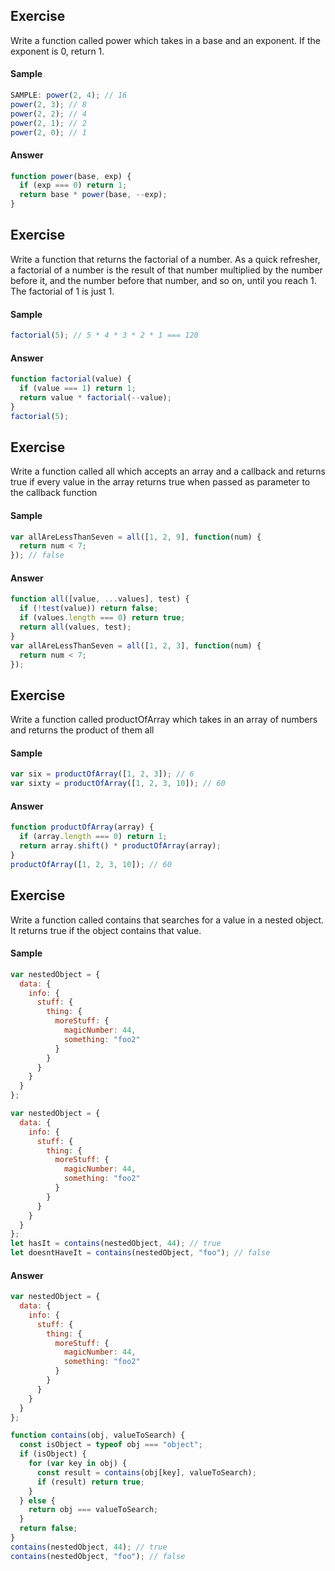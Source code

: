 ## Exercise

Write a function called power which takes in a base and an exponent. If the exponent is 0, return 1.

#### Sample

```js
SAMPLE: power(2, 4); // 16
power(2, 3); // 8
power(2, 2); // 4
power(2, 1); // 2
power(2, 0); // 1
```

#### Answer

```js
function power(base, exp) {
  if (exp === 0) return 1;
  return base * power(base, --exp);
}
```

## Exercise

Write a function that returns the factorial of a number.
As a quick refresher, a factorial of a number is the result of that number multiplied by the number before it, and the number before that number, and so on, until you reach 1.
The factorial of 1 is just 1.

#### Sample

```js
factorial(5); // 5 * 4 * 3 * 2 * 1 === 120
```

#### Answer

```js
function factorial(value) {
  if (value === 1) return 1;
  return value * factorial(--value);
}
factorial(5);
```

## Exercise

Write a function called all which accepts an array and a callback and returns true if every value in the array returns true when passed as parameter to the callback function

#### Sample

```js
var allAreLessThanSeven = all([1, 2, 9], function(num) {
  return num < 7;
}); // false
```

#### Answer

```js
function all([value, ...values], test) {
  if (!test(value)) return false;
  if (values.length === 0) return true;
  return all(values, test);
}
var allAreLessThanSeven = all([1, 2, 3], function(num) {
  return num < 7;
});
```

## Exercise

Write a function called productOfArray which takes in an array of numbers and returns the product of them all

#### Sample

```js
var six = productOfArray([1, 2, 3]); // 6
var sixty = productOfArray([1, 2, 3, 10]); // 60
```

#### Answer

```js
function productOfArray(array) {
  if (array.length === 0) return 1;
  return array.shift() * productOfArray(array);
}
productOfArray([1, 2, 3, 10]); // 60
```

## Exercise

Write a function called contains that searches for a value in a nested object. It returns true if the object contains that value.

#### Sample

```js
var nestedObject = {
  data: {
    info: {
      stuff: {
        thing: {
          moreStuff: {
            magicNumber: 44,
            something: "foo2"
          }
        }
      }
    }
  }
};

var nestedObject = {
  data: {
    info: {
      stuff: {
        thing: {
          moreStuff: {
            magicNumber: 44,
            something: "foo2"
          }
        }
      }
    }
  }
};
let hasIt = contains(nestedObject, 44); // true
let doesntHaveIt = contains(nestedObject, "foo"); // false
```

#### Answer

```js
var nestedObject = {
  data: {
    info: {
      stuff: {
        thing: {
          moreStuff: {
            magicNumber: 44,
            something: "foo2"
          }
        }
      }
    }
  }
};

function contains(obj, valueToSearch) {
  const isObject = typeof obj === "object";
  if (isObject) {
    for (var key in obj) {
      const result = contains(obj[key], valueToSearch);
      if (result) return true;
    }
  } else {
    return obj === valueToSearch;
  }
  return false;
}
contains(nestedObject, 44); // true
contains(nestedObject, "foo"); // false
```
